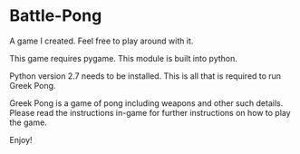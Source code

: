 Battle-Pong
===========

A game I created. Feel free to play around with it.

This game requires pygame.  This module is built into python.

Python version 2.7 needs to be installed.  This is all that is required to run Greek Pong.

Greek Pong is a game of pong including weapons and other such details. Please read the instructions in-game for further instructions on how to play the game.

Enjoy!

